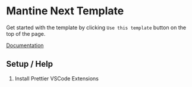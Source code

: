 # Mantine Next Template

Get started with the template by clicking `Use this template` button on the top of the page.

[Documentation](https://mantine.dev/guides/next/)

## Setup / Help

1. Install Prettier VSCode Extensions
